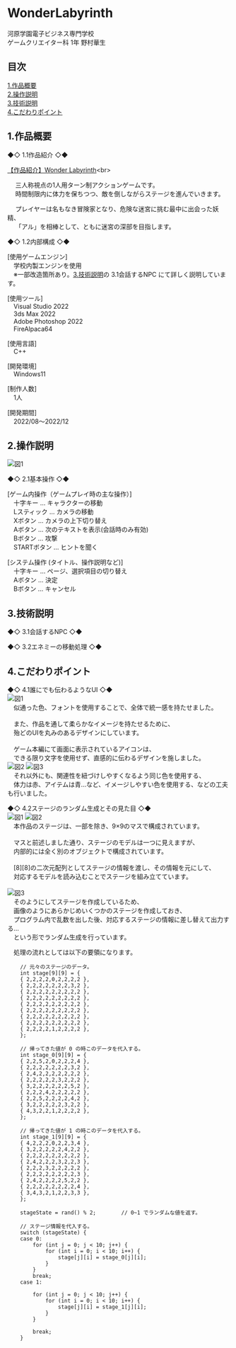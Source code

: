 # WonderLabyrinth
<lead>
河原学園電子ビジネス専門学校 <br>
ゲームクリエイター科 1年 野村華生
</lead>

## 目次
[1.作品概要] <br>
[2.操作説明] <br>
[3.技術説明] <br>
[4.こだわりポイント] <br>

## 1.作品概要
◆◇ 1.1作品紹介 ◇◆<br>

 [【作品紹介】Wonder Labyrinth](https://youtu.be/NlRZ1-RVJbg "https://youtu.be/NlRZ1-RVJbg")<br>
 
&emsp; 三人称視点の1人用ターン制アクションゲームです。<br>
&emsp; 時間制限内に体力を保ちつつ、敵を倒しながらステージを進んでいきます。<br>

&emsp; プレイヤーは名もなき冒険家となり、危険な迷宮に挑む最中に出会った妖精、<br>
&emsp; 「アル」を相棒として、ともに迷宮の深部を目指します。<br>

◆◇ 1.2内部構成 ◇◆<br>

[使用ゲームエンジン]<br>
&emsp;学校内製エンジンを使用 <br>
&emsp;※一部改造箇所あり。[3.技術説明]の 3.1会話するNPC にて詳しく説明しています。

[使用ツール] <br>
&emsp;Visual Studio 2022 <br>
&emsp;3ds Max 2022 <br>
&emsp;Adobe Photoshop 2022 <br>
&emsp;FireAlpaca64 <br>

[使用言語] <br>
&emsp;C++ <br>

[開発環境] <br>
&emsp;Windows11 <br>

[制作人数] <br>
&emsp;1人 <br>

[開発期間] <br>
&emsp;2022/08～2022/12 <br>

## 2.操作説明

![図1](https://user-images.githubusercontent.com/122655553/213868336-da84f4b4-c8a9-49e5-82e5-40c7954bb47d.png "操作説明")

◆◇ 2.1基本操作 ◇◆<br>

[ゲーム内操作（ゲームプレイ時の主な操作）] <br>
&emsp;十字キー	   …	キャラクターの移動 <br>
&emsp;Lスティック	…	カメラの移動 <br>
&emsp;Xボタン		   …	カメラの上下切り替え <br>
&emsp;Aボタン		   …	次のテキストを表示(会話時のみ有効) <br>
&emsp;Bボタン	   	…	攻撃 <br>
&emsp;STARTボタン	…	ヒントを聞く <br>

[システム操作 (タイトル、操作説明など)] <br>
&emsp;十字キー	   …	ページ、選択項目の切り替え <br>
&emsp;Aボタン	   	…	決定 <br>
&emsp;Bボタン	   	…	キャンセル <br>

## 3.技術説明

◆◇ 3.1会話するNPC ◇◆<br>

◆◇ 3.2エネミーの移動処理 ◇◆<br>

## 4.こだわりポイント

◆◇ 4.1誰にでも伝わるようなUI ◇◆<br>
![図1](https://user-images.githubusercontent.com/122655553/213916423-6576f885-0525-4e8d-9da6-fdbf708e1026.png "ゲーム内で使用したUI一覧") <br>
&emsp;似通った色、フォントを使用することで、全体で統一感を持たせました。 <br><br>
&emsp;また、作品を通して柔らかなイメージを持たせるために、 <br>
&emsp;殆どのUIを丸みのあるデザインにしています。 <br><br>
&emsp;ゲーム本編にて画面に表示されているアイコンは、 <br>
&emsp;できる限り文字を使用せず、直感的に伝わるデザインを施しました。 <br>
![図2](https://user-images.githubusercontent.com/122655553/213916498-632df5ec-2178-495d-ab86-fc4e8d457401.png "ゲーム内で使用したアイテムのゲージ")
![図3](https://user-images.githubusercontent.com/122655553/213916501-5eb41197-cb4c-4b68-b0d7-60199b983daa.png "ゲーム内で登場するアイテム") <br>
&emsp;それ以外にも、関連性を紐づけしやすくなるよう同じ色を使用する、<br>
&emsp;体力は赤、アイテムは青…など、イメージしやすい色を使用する、などの工夫も行いました。<br>

◆◇ 4.2ステージのランダム生成とその見た目 ◇◆<br>
![図1](https://user-images.githubusercontent.com/122655553/213916571-711b4e4a-fc53-4196-a1e8-3bcf3321fce4.png "一層目のステージ")
![図2](https://user-images.githubusercontent.com/122655553/213916575-b57d40c3-cce9-426e-afe2-b2bc35a053a9.png "2層目のステージ") <br>
&emsp;本作品のステージは、一部を除き、9×9のマスで構成されています。 <br><br>
&emsp;マスと前述しました通り、ステージのモデルは一つに見えますが、 <br>
&emsp;内部的には全く別のオブジェクトで構成されています。 <br><br>
&emsp;[8][8]の二次元配列としてステージの情報を渡し、その情報を元にして、 <br>
&emsp;対応するモデルを読み込むことでステージを組み立てています。 <br><br>
![図3](https://user-images.githubusercontent.com/122655553/213916588-924eff1b-a985-4ad6-9d30-c6653c6fba5d.png "実際に使用したステージのモデル") <br>
&emsp;そのようにしてステージを作成しているため、 <br>
&emsp;画像のようにあらかじめいくつかのステージを作成しておき、 <br>
&emsp;プログラム内で乱数を出した後、対応するステージの情報に差し替えて出力する… <br>
&emsp;という形でランダム生成を行っています。 <br>

&emsp;処理の流れとしては以下の要領になります。<br>
~~~
	// 元々のステージのデータ。
	int stage[9][9] = {
	{ 2,2,2,2,0,2,2,2,2 },
	{ 2,2,2,2,2,2,2,3,2 },
	{ 2,2,2,2,2,2,2,2,2 },
	{ 2,2,2,2,2,2,2,2,2 },
	{ 2,2,2,2,2,2,2,2,2 },
	{ 2,2,2,2,2,2,2,2,2 },
	{ 2,2,2,2,2,2,2,2,2 },
	{ 2,2,2,2,2,2,2,2,2 },
	{ 2,2,2,2,1,2,2,2,2 },
	};
  
  	// 帰ってきた値が 0 の時このデータを代入する。
  	int stage_0[9][9] = {
	{ 2,2,5,2,0,2,2,2,4 },
	{ 2,2,2,2,2,2,2,3,2 },
	{ 2,4,2,2,2,2,2,2,2 },
	{ 2,2,2,2,2,3,2,2,2 },
	{ 3,2,2,2,2,2,2,5,2 },
	{ 2,2,2,4,2,2,2,2,2 },
	{ 2,2,5,2,2,2,2,4,2 },
	{ 3,2,2,2,2,2,3,2,2 },
	{ 4,3,2,2,1,2,2,2,2 },
	};

  	// 帰ってきた値が 1 の時このデータを代入する。
	int stage_1[9][9] = {
	{ 4,2,2,2,0,2,2,3,4 },
	{ 3,2,2,2,2,2,4,2,2 },
	{ 2,2,2,2,2,2,2,2,2 },
	{ 2,4,2,2,2,3,2,2,3 },
	{ 2,2,2,3,2,2,2,2,2 },
	{ 2,2,2,2,2,2,2,2,3 },
	{ 2,4,2,2,2,2,5,2,2 },
	{ 2,2,2,2,2,2,2,2,4 },
	{ 3,4,3,2,1,2,2,3,3 },
	};

	stageState = rand() % 2;		// 0~1 でランダムな値を返す。			
	
	// ステージ情報を代入する。
	switch (stageState) {
	case 0:
		for (int j = 0; j < 10; j++) {
			for (int i = 0; i < 10; i++) {
				stage[j][i] = stage_0[j][i];
			}
		}
		break;
	case 1:

		for (int j = 0; j < 10; j++) {
			for (int i = 0; i < 10; i++) {
				stage[j][i] = stage_1[j][i];
			}
		}

		break;
	}
~~~



[1.作品概要]:https://github.com/nom0531/WonderLabyrinth/blob/main/README.md#1%E4%BD%9C%E5%93%81%E6%A6%82%E8%A6%81
[2.操作説明]:https://github.com/nom0531/WonderLabyrinth/blob/main/README.md#2%E6%93%8D%E4%BD%9C%E8%AA%AC%E6%98%8E
[3.技術説明]:https://github.com/nom0531/WonderLabyrinth/blob/main/README.md#3%E6%8A%80%E8%A1%93%E8%AA%AC%E6%98%8E
[4.こだわりポイント]:https://github.com/nom0531/WonderLabyrinth/blob/main/README.md#4%E3%81%93%E3%81%A0%E3%82%8F%E3%82%8A%E3%83%9D%E3%82%A4%E3%83%B3%E3%83%88
